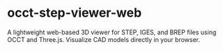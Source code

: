 # occt-step-viewer-web
A lightweight web-based 3D viewer for STEP, IGES, and BREP files using OCCT and Three.js. Visualize CAD models directly in your browser.
